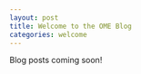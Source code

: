 ```yaml
---
layout: post
title: Welcome to the OME Blog
categories: welcome
---
```


Blog posts coming soon!
